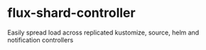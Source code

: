 # flux-shard-controller
Easily spread load across replicated kustomize, source, helm and notification controllers
